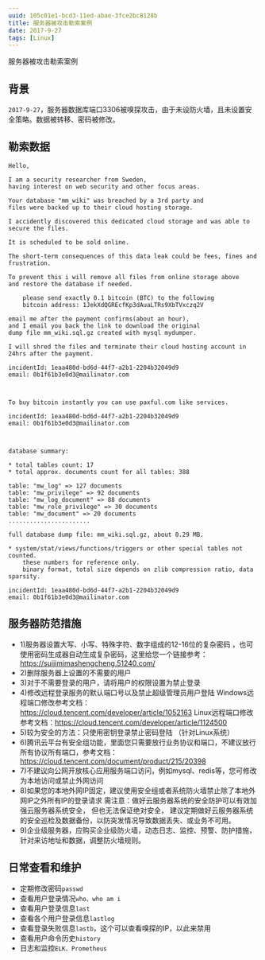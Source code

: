 ```yaml
---
uuid: 105c01e1-bcd3-11ed-abae-3fce2bc8128b
title: 服务器被攻击勒索案例
date: 2017-9-27
tags: [Linux]
---
```


服务器被攻击勒索案例

<!--more-->

## 背景
``2017-9-27``，服务器数据库端口3306被嗅探攻击，由于未设防火墙，且未设置安全策略。数据被转移、密码被修改。

## 勒索数据

```
Hello,

I am a security researcher from Sweden, 
having interest on web security and other focus areas.

Your database "mm_wiki" was breached by a 3rd party and
files were backed up to their cloud hosting storage.

I accidently discovered this dedicated cloud storage and was able to secure the files.

It is scheduled to be sold online.

The short-term consequences of this data leak could be fees, fines and frustration.

To prevent this i will remove all files from online storage above
and restore the database if needed.

    please send exactly 0.1 bitcoin (BTC) to the following 
    bitcoin address: 1JekXdQGREcfKp3dAuaLTRs9XbTVxczq2V

email me after the payment confirms(about an hour),
and I email you back the link to download the original 
dump file mm_wiki.sql.gz created with mysql mydumper.

I will shred the files and terminate their cloud hosting account in 24hrs after the payment.

incidentId: 1eaa480d-bd6d-44f7-a2b1-2204b32049d9
email: 0b1f61b3e0d3@mailinator.com



To buy bitcoin instantly you can use paxful.com like services.

incidentId: 1eaa480d-bd6d-44f7-a2b1-2204b32049d9
email: 0b1f61b3e0d3@mailinator.com



database summary:

* total tables count: 17
* total approx. documents count for all tables: 388

table: "mw_log" => 127 documents
table: "mw_privilege" => 92 documents
table: "mw_log_document" => 88 documents
table: "mw_role_privilege" => 30 documents
table: "mw_document" => 20 documents
.......................

full database dump file: mm_wiki.sql.gz, about 0.29 MB.

* system/stat/views/functions/triggers or other special tables not counted.
    these numbers for reference only.
    binary format, total size depends on zlib compression ratio, data sparsity.

incidentId: 1eaa480d-bd6d-44f7-a2b1-2204b32049d9
email: 0b1f61b3e0d3@mailinator.com
```

## 服务器防范措施

- 1)服务器设置大写、小写、特殊字符、数字组成的12-16位的复杂密码 ，也可使用密码生成器自动生成复杂密码，这里给您一个链接参考：https://suijimimashengcheng.51240.com/
- 2)删除服务器上设置的不需要的用户
- 3)对于不需要登录的用户，请将用户的权限设置为禁止登录
- 4)修改远程登录服务的默认端口号以及禁止超级管理员用户登陆
Windows远程端口修改参考文档：https://cloud.tencent.com/developer/article/1052163
Linux远程端口修改参考文档：https://cloud.tencent.com/developer/article/1124500
- 5)较为安全的方法：只使用密钥登录禁止密码登陆 （针对Linux系统）
- 6)腾讯云平台有安全组功能，里面您只需要放行业务协议和端口，不建议放行所有协议所有端口，参考文档： https://cloud.tencent.com/document/product/215/20398
- 7)不建议向公网开放核心应用服务端口访问，例如mysql、redis等，您可修改为本地访问或禁止外网访问
- 8)如果您的本地外网IP固定，建议使用安全组或者系统防火墙禁止除了本地外网IP之外所有IP的登录请求
需注意：做好云服务器系统的安全防护可以有效加强云服务器系统安全， 但也无法保证绝对安全， 建议定期做好云服务器系统的安全巡检及数据备份，以防突发情况导致数据丢失、或业务不可用。
- 9)企业级服务器，应购买企业级防火墙，动态日志、监控、预警、防护措施，针对来访地址和数据，调整防火墙规则。


## 日常查看和维护

- 定期修改密码``passwd``
- 查看用户登录情况``who、who am i``
- 查看用户登录信息``last``
- 查看各个用户登录信息``lastlog``
- 查看登录失败信息``lastb``，这个可以查看嗅探的IP，以此来禁用
- 查看用户命令历史``history``
- 日志和监控``ELK、Prometheus``
